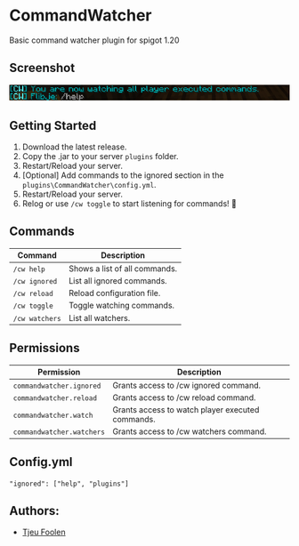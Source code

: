 # CommandWatcher
Basic command watcher plugin for spigot 1.20

## Screenshot
![](https://raw.githubusercontent.com/tikinetwork/CommandWatcher/master/screenshot.png)

## Getting Started
1. Download the latest release.
2. Copy the .jar to your server `plugins` folder.
3. Restart/Reload your server.
4. [Optional] Add commands to the ignored section in the `plugins\CommandWatcher\config.yml`.
5. Restart/Reload your server.
6. Relog or use `/cw toggle` to start listening for commands! :tada:

## Commands
| Command                  | Description                 |
|--------------------------|-----------------------------|
| `/cw help` | Shows a list of all commands. |
| `/cw ignored` | List all ignored commands. |
| `/cw reload` | Reload configuration file. |
| `/cw toggle` | Toggle watching commands. |
| `/cw watchers` | List all watchers. |

## Permissions
| Permission               | Description                 |
|--------------------------|-----------------------------|
| `commandwatcher.ignored` | Grants access to /cw ignored command. |
| `commandwatcher.reload` | Grants access to /cw reload command. |
| `commandwatcher.watch` | Grants access to watch player executed commands. |
| `commandwatcher.watchers` | Grants access to /cw watchers command. |

## Config.yml
```
"ignored": ["help", "plugins"]
```

## Authors:
- [Tjeu Foolen](https://github.com/tjeufoolen)
